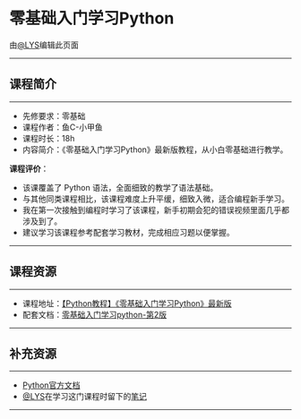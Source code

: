 # 零基础入门学习Python

由[@LYS](https://lys2021.com/)编辑此页面

****

## 课程简介

****

- 先修要求：零基础
- 课程作者：鱼C-小甲鱼
- 课程时长：18h
- 内容简介：《零基础入门学习Python》最新版教程，从小白零基础进行教学。

**课程评价**：

* 该课覆盖了 Python 语法，全面细致的教学了语法基础。
* 与其他同类课程相比，该课程难度上升平缓，细致入微，适合编程新手学习。
* 我在第一次接触到编程时学习了该课程，新手初期会犯的错误视频里面几乎都涉及到了。
* 建议学习该课程参考配套学习教材，完成相应习题以便掌握。

<!-- 介绍学习该门课程主观感受，内容包括但不限于：
    （1）课程覆盖的知识点范围
    （2）与同类课程相比它的优势与特点
    （3）学习这门课程的体验与感受
    （4）自学这门课的注意点（踩过的坑、难度预警等等）
    （5）... ...
-->

****

## 课程资源

****

- 课程地址：[【Python教程】《零基础入门学习Python》最新版](https://www.bilibili.com/video/BV1c4411e77t/?spm_id_from=333.337.search-card.all.click&vd_source=ce95ad6607d316dd76f87b90ab69fa3f)
- 配套文档：[零基础入门学习python-第2版](https://pan.baidu.com/s/1lbYjcpkYKiBFrhyGqlXCoQ?pwd=haue)

****

## 补充资源

****

* [Python官方文档](https://docs.python.org/zh-cn/3.9/tutorial/index.html)
* [@LYS](https://lys2021.com/)在学习这门课程时留下的[笔记](https://lys2021.com/?p=1125)

****